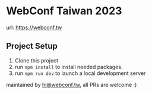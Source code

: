 # WebConf Taiwan 2023

url: https://webconf.tw

## Project Setup

1. Clone this project
2. run `npm install` to install needed packages.
3. run `npm run dev` to launch a local development server

maintained by hi@webconf.tw, all PRs are welcome :)
